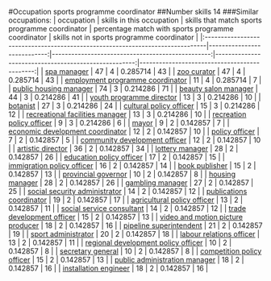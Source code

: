 #Occupation sports programme coordinator
##Number skills 14
###Similar occupations:
| occupation                                                                    |   skills in this occupation |   skills that match sports programme coordinator |   percentage match with sports programme coordinator |   skills not in sports programme coordinator |
|:------------------------------------------------------------------------------|----------------------------:|-------------------------------------------------:|-----------------------------------------------------:|---------------------------------------------:|
| [spa manager](spa_manager.md)                                                 |                          47 |                                                4 |                                             0.285714 |                                           43 |
| [zoo curator](zoo_curator.md)                                                 |                          47 |                                                4 |                                             0.285714 |                                           43 |
| [employment programme coordinator](employment_programme_coordinator.md)       |                          11 |                                                4 |                                             0.285714 |                                            7 |
| [public housing manager](public_housing_manager.md)                           |                          74 |                                                3 |                                             0.214286 |                                           71 |
| [beauty salon manager](beauty_salon_manager.md)                               |                          44 |                                                3 |                                             0.214286 |                                           41 |
| [youth programme director](youth_programme_director.md)                       |                          13 |                                                3 |                                             0.214286 |                                           10 |
| [botanist](botanist.md)                                                       |                          27 |                                                3 |                                             0.214286 |                                           24 |
| [cultural policy officer](cultural_policy_officer.md)                         |                          15 |                                                3 |                                             0.214286 |                                           12 |
| [recreational facilities manager](recreational_facilities_manager.md)         |                          13 |                                                3 |                                             0.214286 |                                           10 |
| [recreation policy officer](recreation_policy_officer.md)                     |                           9 |                                                3 |                                             0.214286 |                                            6 |
| [mayor](mayor.md)                                                             |                           9 |                                                2 |                                             0.142857 |                                            7 |
| [economic development coordinator](economic_development_coordinator.md)       |                          12 |                                                2 |                                             0.142857 |                                           10 |
| [policy officer](policy_officer.md)                                           |                           7 |                                                2 |                                             0.142857 |                                            5 |
| [community development officer](community_development_officer.md)             |                          12 |                                                2 |                                             0.142857 |                                           10 |
| [artistic director](artistic_director.md)                                     |                          36 |                                                2 |                                             0.142857 |                                           34 |
| [lottery manager](lottery_manager.md)                                         |                          28 |                                                2 |                                             0.142857 |                                           26 |
| [education policy officer](education_policy_officer.md)                       |                          17 |                                                2 |                                             0.142857 |                                           15 |
| [immigration policy officer](immigration_policy_officer.md)                   |                          16 |                                                2 |                                             0.142857 |                                           14 |
| [book publisher](book_publisher.md)                                           |                          15 |                                                2 |                                             0.142857 |                                           13 |
| [provincial governor](provincial_governor.md)                                 |                          10 |                                                2 |                                             0.142857 |                                            8 |
| [housing manager](housing_manager.md)                                         |                          28 |                                                2 |                                             0.142857 |                                           26 |
| [gambling manager](gambling_manager.md)                                       |                          27 |                                                2 |                                             0.142857 |                                           25 |
| [social security administrator](social_security_administrator.md)             |                          14 |                                                2 |                                             0.142857 |                                           12 |
| [publications coordinator](publications_coordinator.md)                       |                          19 |                                                2 |                                             0.142857 |                                           17 |
| [agricultural policy officer](agricultural_policy_officer.md)                 |                          13 |                                                2 |                                             0.142857 |                                           11 |
| [social service consultant](social_service_consultant.md)                     |                          14 |                                                2 |                                             0.142857 |                                           12 |
| [trade development officer](trade_development_officer.md)                     |                          15 |                                                2 |                                             0.142857 |                                           13 |
| [video and motion picture producer](video_and_motion_picture_producer.md)     |                          18 |                                                2 |                                             0.142857 |                                           16 |
| [pipeline superintendent](pipeline superintendent.md)                         |                          21 |                                                2 |                                             0.142857 |                                           19 |
| [sport administrator](sport_administrator.md)                                 |                          20 |                                                2 |                                             0.142857 |                                           18 |
| [labour relations officer](labour_relations_officer.md)                       |                          13 |                                                2 |                                             0.142857 |                                           11 |
| [regional development policy officer](regional_development_policy_officer.md) |                          10 |                                                2 |                                             0.142857 |                                            8 |
| [secretary general](secretary_general.md)                                     |                          10 |                                                2 |                                             0.142857 |                                            8 |
| [competition policy officer](competition_policy_officer.md)                   |                          15 |                                                2 |                                             0.142857 |                                           13 |
| [public administration manager](public_administration_manager.md)             |                          18 |                                                2 |                                             0.142857 |                                           16 |
| [installation engineer](installation_engineer.md)                             |                          18 |                                                2 |                                             0.142857 |                                           16 |
